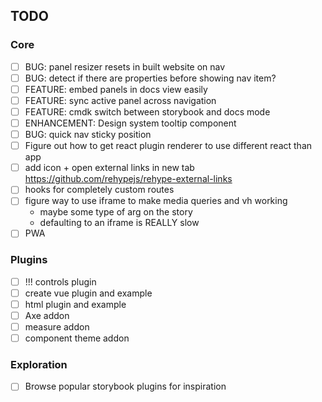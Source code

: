 ## TODO

### Core

- [ ] BUG: panel resizer resets in built website on nav
- [ ] BUG: detect if there are properties before showing nav item?
- [ ] FEATURE: embed panels in docs view easily
- [ ] FEATURE: sync active panel across navigation
- [ ] FEATURE: cmdk switch between storybook and docs mode
- [ ] ENHANCEMENT: Design system tooltip component
- [ ] BUG: quick nav sticky position
- [ ] Figure out how to get react plugin renderer to use different react than app
- [ ] add icon + open external links in new tab https://github.com/rehypejs/rehype-external-links
- [ ] hooks for completely custom routes
- [ ] figure way to use iframe to make media queries and vh working
  - maybe some type of arg on the story
  - defaulting to an iframe is REALLY slow
- [ ] PWA

### Plugins

- [ ] !!! controls plugin
- [ ] create vue plugin and example
- [ ] html plugin and example
- [ ] Axe addon
- [ ] measure addon
- [ ] component theme addon

### Exploration

- [ ] Browse popular storybook plugins for inspiration
